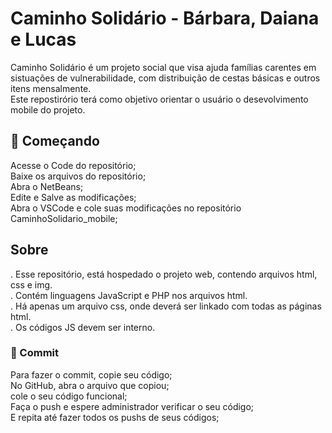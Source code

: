 # Caminho Solidário - Bárbara, Daiana e Lucas 

Caminho Solidário é um projeto social que visa ajuda famílias carentes em sistuações de vulnerabilidade, com distribuição de cestas básicas e outros itens mensalmente. <br>
Este repostirório terá como objetivo orientar o usuário o desevolvimento mobile do projeto.<br>

## 🚀 Começando
Acesse o Code do repositório;<br>
Baixe os arquivos do repositório;<br>
Abra o NetBeans;<br>
Edite e Salve as modificações;<br>
Abra o VSCode e cole suas modificações no repositório CaminhoSolidario_mobile;<br>


## Sobre
  . Esse repositório, está hospedado o projeto web, contendo arquivos html, css e img. <br>
  . Contém linguagens JavaScript e PHP nos arquivos html. <br>
  . Há apenas um arquivo css, onde deverá ser linkado com todas as páginas html. <br>
  . Os códigos JS devem ser interno. <br>

### 🔧 Commit
Para fazer o commit, copie seu código;<br>
No GitHub, abra o arquivo que copiou;<br>
cole o seu código funcional;<br>
Faça o push e espere administrador verificar o seu código;<br>
E repita até fazer todos os pushs de seus códigos;<br>
